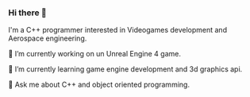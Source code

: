 ### Hi there 👋

I'm a C++ programmer interested in Videogames development and Aerospace engineering.

🔭 I’m currently working on un Unreal Engine 4 game.

🌱 I’m currently learning game engine development and 3d graphics api.

💬 Ask me about C++ and object oriented programming.

<!--
**mortinger91/mortinger91** is a ✨ _special_ ✨ repository because its `README.md` (this file) appears on your GitHub profile.

Here are some ideas to get you started:

- 
- 👯 I’m looking to collaborate on ...
- 🤔 I’m looking for help with ...
-  ...
- 📫 How to reach me: ...
- 😄 Pronouns: ...
- ⚡ Fun fact: ...
-->
